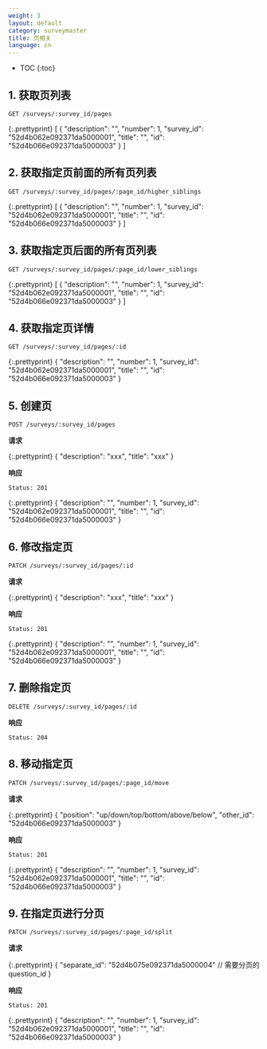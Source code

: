 ```yaml
---
weight: 3
layout: default
category: surveymaster
title: 页相关
language: cn
---
```


* TOC
{:toc}

## 1. 获取页列表
    GET /surveys/:survey_id/pages

{:.prettyprint}
    [
        {
            "description": "",
            "number": 1,
            "survey_id": "52d4b062e092371da5000001",
            "title": "",
            "id": "52d4b066e092371da5000003"
        }
    ]

## 2. 获取指定页前面的所有页列表
    GET /surveys/:survey_id/pages/:page_id/higher_siblings

{:.prettyprint}
    [
        {
            "description": "",
            "number": 1,
            "survey_id": "52d4b062e092371da5000001",
            "title": "",
            "id": "52d4b066e092371da5000003"
        }
    ]

## 3. 获取指定页后面的所有页列表
    GET /surveys/:survey_id/pages/:page_id/lower_siblings

{:.prettyprint}
    [
        {
            "description": "",
            "number": 1,
            "survey_id": "52d4b062e092371da5000001",
            "title": "",
            "id": "52d4b066e092371da5000003"
        }
    ]

## 4. 获取指定页详情
    GET /surveys/:survey_id/pages/:id

{:.prettyprint}
    {
        "description": "",
        "number": 1,
        "survey_id": "52d4b062e092371da5000001",
        "title": "",
        "id": "52d4b066e092371da5000003"
    }


## 5. 创建页
    POST /surveys/:survey_id/pages

**请求**

{:.prettyprint}
    {
        "description": "xxx",
        "title": "xxx"
    }

**响应**

    Status: 201

{:.prettyprint}
    {
        "description": "",
        "number": 1,
        "survey_id": "52d4b062e092371da5000001",
        "title": "",
        "id": "52d4b066e092371da5000003"
    }


## 6. 修改指定页
    PATCH /surveys/:survey_id/pages/:id

**请求**

{:.prettyprint}
    {
        "description": "xxx",
        "title": "xxx"
    }

**响应**

    Status: 201

{:.prettyprint}
    {
        "description": "",
        "number": 1,
        "survey_id": "52d4b062e092371da5000001",
        "title": "",
        "id": "52d4b066e092371da5000003"
    }

## 7. 删除指定页
    DELETE /surveys/:survey_id/pages/:id

**响应**

    Status: 204

## 8. 移动指定页
    PATCH /surveys/:survey_id/pages/:page_id/move

**请求**

{:.prettyprint}
    {
        "position": "up/down/top/bottom/above/below",
        "other_id": "52d4b066e092371da5000003"
    }

**响应**

    Status: 201

{:.prettyprint}
    {
        "description": "",
        "number": 1,
        "survey_id": "52d4b062e092371da5000001",
        "title": "",
        "id": "52d4b066e092371da5000003"
    }

## 9. 在指定页进行分页
    PATCH /surveys/:survey_id/pages/:page_id/split

**请求**

{:.prettyprint}
    {
        "separate_id": "52d4b075e092371da5000004" // 需要分页的question_id
    }

**响应**

    Status: 201

{:.prettyprint}
    {
        "description": "",
        "number": 1,
        "survey_id": "52d4b062e092371da5000001",
        "title": "",
        "id": "52d4b066e092371da5000003"
    }
